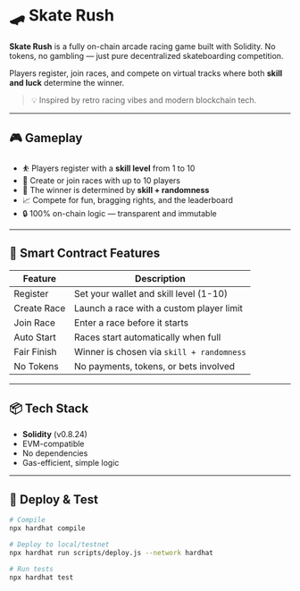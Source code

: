 # 🛹 Skate Rush 
  
**Skate Rush** is a fully on-chain arcade racing game built with Solidity. No tokens, no gambling — just pure decentralized skateboarding competition.  

Players register, join races, and compete on virtual tracks where both **skill and luck** determine the winner.
  
> 💡 Inspired by retro racing vibes and modern blockchain tech. 

---

## 🎮 Gameplay

- ⛹️ Players register with a **skill level** from 1 to 10  
- 🏁 Create or join races with up to 10 players    
- 🎲 The winner is determined by **skill + randomness**   
- 📈 Compete for fun, bragging rights, and the leaderboard  
- 🔒 100% on-chain logic — transparent and immutable 

---

## 🔧 Smart Contract Features

| Feature        | Description                                       |
|----------------|---------------------------------------------------|
| Register       | Set your wallet and skill level (1-10)            |
| Create Race    | Launch a race with a custom player limit          |
| Join Race      | Enter a race before it starts                     |
| Auto Start     | Races start automatically when full               |
| Fair Finish    | Winner is chosen via `skill + randomness`         |
| No Tokens      | No payments, tokens, or bets involved             |

---

## 📦 Tech Stack

- **Solidity** (v0.8.24)
- EVM-compatible
- No dependencies
- Gas-efficient, simple logic

---

## 🚀 Deploy & Test

```bash
# Compile
npx hardhat compile

# Deploy to local/testnet
npx hardhat run scripts/deploy.js --network hardhat

# Run tests
npx hardhat test
